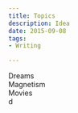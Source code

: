 ```yaml
---
title: Topics
description: Idea
date: 2015-09-08
tags:
- Writing

---
```

Dreams  
Magnetism  
Movies  
d


